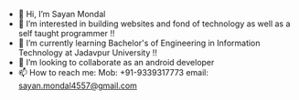 - 👋 Hi, I’m Sayan Mondal 
- 👀 I’m interested in building websites and fond of technology as well as a self taught programmer !!
- 🌱 I’m currently learning Bachelor's of Engineering in Information Technology at Jadavpur University !! 
- 💞️ I’m looking to collaborate as an android developer
- 📫 How to reach me: Mob: +91-9339317773   email: sayan.mondal4557@gmail.com
